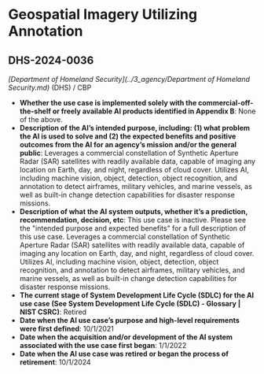 # Geospatial Imagery Utilizing Annotation
## DHS-2024-0036
_[Department of Homeland Security](../3_agency/Department of Homeland Security.md)_ (DHS) / CBP


+ **Whether the use case is implemented solely with the commercial-off-the-shelf or freely available AI products identified in Appendix B**: None of the above.
+ **Description of the AI’s intended purpose, including: (1) what problem the AI is used to solve and (2) the expected benefits and positive outcomes from the AI for an agency’s mission and/or the general public**: Leverages a commercial constellation of Synthetic Aperture Radar (SAR) satellites with readily available data, capable of imaging any location on Earth, day, and night, regardless of cloud cover. Utilizes AI, including machine vision, object, detection, object recognition, and annotation to detect airframes, military vehicles, and marine vessels, as well as built-in change detection capabilities for disaster response missions.
+ **Description of what the AI system outputs, whether it’s a prediction, recommendation, decision, etc**: This use case is inactive. Please see the "intended purpose and expected benefits" for a full description of this use case.
Leverages a commercial constellation of Synthetic Aperture Radar (SAR) satellites with readily available data, capable of imaging any location on Earth, day, and night, regardless of cloud cover. Utilizes AI, including machine vision, object, detection, object recognition, and annotation to detect airframes, military vehicles, and marine vessels, as well as built-in change detection capabilities for disaster response missions.
+ **The current stage of System Development Life Cycle (SDLC) for the AI use case (See System Development Life Cycle (SDLC) - Glossary | NIST CSRC)**: Retired
+ **Date when the AI use case’s purpose and high-level requirements were first defined**: 10/1/2021
+ **Date when the acquisition and/or development of the AI system associated with the use case first began**: 1/1/2022
+ **Date when the AI use case was retired or began the process of retirement**: 10/1/2024